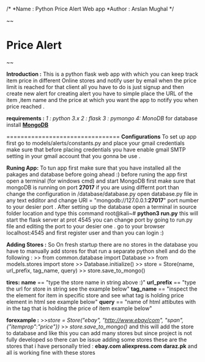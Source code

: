 /*
*Name : Python Price Alert Web app
*Author : Arslan Mughal
*/

~~

# Price Alert

~~

**Introduction :** 
This is a python flask web app with which you can keep track item price in different Online stores and notify user by email when the price limit is reached for that client all you have to do is just signup and then create new alert for creating alert you have to simple place the URL of the item ,item name and the price at which you want the app to notify you when price reached . 


**requirements :**
*1 : python 3.x
2 : flask
3 : pymongo*
*4: MonoDB*
for database install [**MongoDB**](MongoDB)

================================
**Configurations** 
To set up app first go to models/alerts/constants.py
and place your gmail credentials make sure that before placing credentials you have enable gmail SMTP setting in your gmail account that you gonna be use .

**Runing App:** 
To tun app first make sure that you have installed all the pakages and database before going ahead :)
before runing the app first open a terminal (for windows cmd) and start MongoDB first make sure that mongoDB is running on port **27017** if you are using differnt port than change the configuration in /database/database.py open database.py file in any text edditor and change URI = "mongodb://127.0.0.1:**27017**" port number to your desier port .
After setting up the database open a terminal in source folder location and type this command
root@kali~# **python3 run.py**
this will start the flask server at prot 4545 you can change port by going to run.py file and editing the port to your desier one .
go to your browser localhost:4545 and first register user and than you can login :)


**Adding Stores :**
So On fresh startup there are no stores in the database you have to manually add stores for that run a separate python shell and do the following :
\>> from common.database import Database
\>> from models.stores import store
\>> Database.initialize()
\>> store = Store(name, url_prefix, tag_name, query)
\>> store.save_to_mongo()

**tires:**
**name** == "type the store name in string above :)"
**url_prefix** == "type the url for store in string see the example below"
**tag_name** == "inspect the the element for item in specific store and see what tag is holding price element in html see example below"
**query** == "name of html attibutes with in the tag that is holding the price of item example below"

**forexample :** 
\>>*store = Store("ebay", "http://www.ebay/com", "span", {"itemprop":"price"})*
\>> *store.save_to_mongo()*
and this will add the store to database and like this you can add many stores but since project is not fully developed so there can be issue adding  some stores these are the stores that i have personally tried :
**ebay.com
aliexpress.com
daraz.pk**
and all is working fine with these stores  

